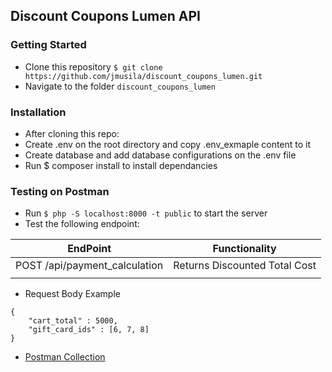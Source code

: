 ## Discount Coupons Lumen API

### Getting Started
- Clone this repository
    `$ git clone https://github.com/jmusila/discount_coupons_lumen.git`
- Navigate to the folder `discount_coupons_lumen`

### Installation
- After cloning this repo:
- Create .env on the root directory and copy .env_exmaple content to it
- Create database and add database configurations on the .env file
- Run $ composer install to install dependancies


### Testing on Postman
- Run `$ php -S localhost:8000 -t public` to start the server
- Test the following endpoint:

| EndPoint                       | Functionality                           |
| -------------------------------|:---------------------------------------:|
| POST /api/payment_calculation  | Returns Discounted Total Cost           |
|                                                                          |

- Request Body Example
```
{
	"cart_total" : 5000,
	"gift_card_ids" : [6, 7, 8]
}
```

- [Postman Collection](https://www.getpostman.com/collections/e68c244fb867c20e22bf)

